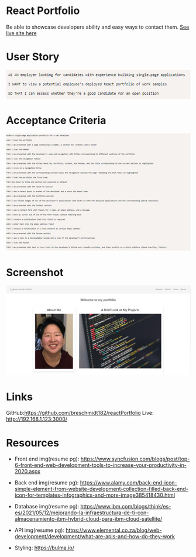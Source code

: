 # React Portfolio
Be able to showcase developers ability and easy ways to contact them.
[See live site here](http://192.168.1.123:3000/)
# User Story
![user story](./src/images/readmeImg/userStory.png)
# Acceptance Criteria
![acceptance criteria](./src//images/readmeImg/acceptanceCriteria.png)
# Screenshot
![screenshot of app](./src/images/readmeImg/Screenshot.png)
# Links 
GitHub:https://github.com/breschmidt182/reactPortfolio
Live: http://192.168.1.123:3000/
# Resources
- Front end img(resume pg): https://www.syncfusion.com/blogs/post/top-6-front-end-web-development-tools-to-increase-your-productivity-in-2020.aspx

- Back end img(resume pg): https://www.alamy.com/back-end-icon-simple-element-from-website-development-collection-filled-back-end-icon-for-templates-infographics-and-more-image385418430.html

- Database img(resume pg): https://www.ibm.com/blogs/think/es-es/2021/05/12/mejorando-la-infraestructura-de-ti-con-almacenamiento-ibm-hybrid-cloud-para-ibm-cloud-satellite/

- API img(resume pg): https://www.elemental.co.za/blog/web-development/development/what-are-apis-and-how-do-they-work

- Styling: https://bulma.io/